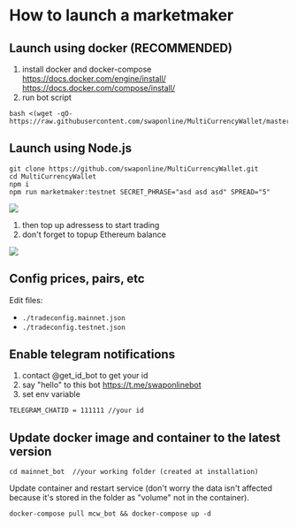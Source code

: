 # How to launch a marketmaker

## Launch using docker (RECOMMENDED)
1. install docker and docker-compose https://docs.docker.com/engine/install/ https://docs.docker.com/compose/install/
2. run bot script
```
bash <(wget -qO- https://raw.githubusercontent.com/swaponline/MultiCurrencyWallet/master/scripts/startBot.sh)
```

## Launch using Node.js
```
git clone https://github.com/swaponline/MultiCurrencyWallet.git
cd MultiCurrencyWallet
npm i 
npm run marketmaker:testnet SECRET_PHRASE="asd asd asd" SPREAD="5"

```
![](https://screenshots.wpmix.net/putty_3ISF58oZz8jfJwFuyyMFpfocPTBR7aC4.png)

1. then top up adressess to start trading
2. don't forget to topup Ethereum balance

![](https://screenshots.wpmix.net/chrome_VfMLfx2KBVUIxaGsQ6ECBEKUq2VMF7Ag.png)

## Config prices, pairs, etc
Edit files:
- `./tradeconfig.mainnet.json`
- `./tradeconfig.testnet.json`


## Enable telegram notifications
1. contact @get_id_bot to get your id
2. say "hello" to this bot https://t.me/swaponlinebot
3. set env variable
```
TELEGRAM_CHATID = 111111 //your id
```

## Update docker image and container to the latest version
```
cd mainnet_bot  //your working folder (created at installation)
```
Update container and restart service (don't worry the data isn't affected because it's stored in the folder as "volume" not in the container).
```
docker-compose pull mcw_bot && docker-compose up -d
```
